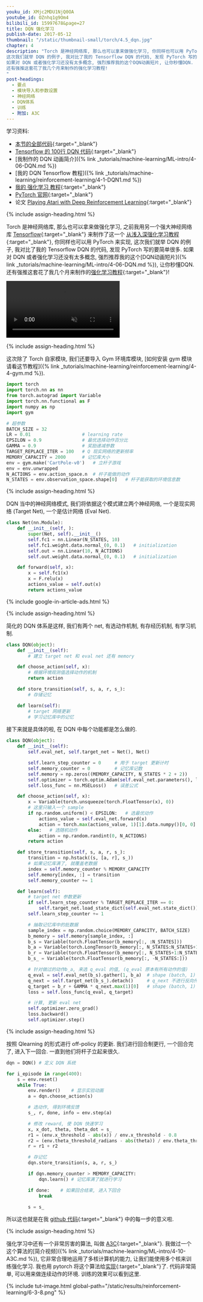```yaml
---
youku_id: XMjc2MDU1NjQ0OA
youtube_id: OZnhq1g9Om4
bilibili_id: 15997678&page=27
title: DQN 强化学习
publish-date: 2017-05-12
thumbnail: "/static/thumbnail-small/torch/4.5_dqn.jpg"
chapter: 4
description: "Torch 是神经网络库, 那么也可以拿来做强化学习, 你同样也可以用 PyTorch 来实现,
这次我们就举 DQN 的例子, 我对比了我的 Tensorflow DQN 的代码, 发现 PyTorch 写的要简单很多.
如果对 DQN 或者强化学习还没有太多概念, 强烈推荐我的这个DQN动画短片, 让你秒懂DQN.
还有强推这套花了我几个月来制作的强化学习教程!
"
post-headings:
  - 要点
  - 模块导入和参数设置
  - 神经网络
  - DQN体系
  - 训练
  - 附加: A3C
---
```



学习资料:
  * [本节的全部代码](https://github.com/MorvanZhou/PyTorch-Tutorial/blob/master/tutorial-contents/405_DQN_Reinforcement_learning.py){:target="_blank"}
  * [Tensorflow 的 100行 DQN 代码](https://github.com/MorvanZhou/Tensorflow-Tutorial/blob/master/tutorial-contents/405_DQN_reinforcement_learning.py){:target="_blank"}
  * [我制作的 DQN 动画简介]({% link _tutorials/machine-learning/ML-intro/4-06-DQN.md %})
  * [我的 DQN Tensorflow 教程]({% link _tutorials/machine-learning/reinforcement-learning/4-1-DQN1.md %})
  * [我的 强化学习 教程](https://morvanzhou.github.io/tutorials/machine-learning/reinforcement-learning/){:target="_blank"}
  * [PyTorch 官网](http://pytorch.org/){:target="_blank"}
  * 论文 [Playing Atari with Deep Reinforcement Learning](https://arxiv.org/abs/1312.5602){:target="_blank"}

{% include assign-heading.html %}

Torch 是神经网络库, 那么也可以拿来做强化学习, 之前我用另一个强大神经网络库 [Tensorflow](https://morvanzhou.github.io/tutorials/machine-learning/tensorflow/){:target="_blank"} 来制作了这一个
[从浅入深强化学习教程](https://morvanzhou.github.io/tutorials/machine-learning/reinforcement-learning/){:target="_blank"}, 你同样也可以用 PyTorch 来实现,
这次我们就举 DQN 的例子, 我对比了我的 Tensorflow DQN 的代码, 发现 PyTorch 写的要简单很多.
如果对 DQN 或者强化学习还没有太多概念, 强烈推荐我的这个[DQN动画短片]({% link _tutorials/machine-learning/ML-intro/4-06-DQN.md %}), 让你秒懂DQN.
还有强推这套花了我几个月来制作的[强化学习教程](https://morvanzhou.github.io/tutorials/machine-learning/reinforcement-learning/){:target="_blank"}!


<video class="tut-content-video" controls loop autoplay muted>
  <source src="/static/results/reinforcement-learning/cartpole dqn.mp4" type="video/mp4">
  Your browser does not support HTML5 video.
</video>





{% include assign-heading.html %}

这次除了 Torch 自家模块, 我们还要导入 Gym 环境库模块, [如何安装 gym 模块请看这节教程]({% link _tutorials/machine-learning/reinforcement-learning/4-4-gym.md %}).

```python
import torch
import torch.nn as nn
from torch.autograd import Variable
import torch.nn.functional as F
import numpy as np
import gym

# 超参数
BATCH_SIZE = 32
LR = 0.01                   # learning rate
EPSILON = 0.9               # 最优选择动作百分比
GAMMA = 0.9                 # 奖励递减参数
TARGET_REPLACE_ITER = 100   # Q 现实网络的更新频率
MEMORY_CAPACITY = 2000      # 记忆库大小
env = gym.make('CartPole-v0')   # 立杆子游戏
env = env.unwrapped
N_ACTIONS = env.action_space.n  # 杆子能做的动作
N_STATES = env.observation_space.shape[0]   # 杆子能获取的环境信息数
```

{% include assign-heading.html %}

DQN 当中的神经网络模式, 我们将依据这个模式建立两个神经网络, 一个是现实网络 (Target Net), 一个是估计网络 (Eval Net).

```python
class Net(nn.Module):
    def __init__(self, ):
        super(Net, self).__init__()
        self.fc1 = nn.Linear(N_STATES, 10)
        self.fc1.weight.data.normal_(0, 0.1)   # initialization
        self.out = nn.Linear(10, N_ACTIONS)
        self.out.weight.data.normal_(0, 0.1)   # initialization

    def forward(self, x):
        x = self.fc1(x)
        x = F.relu(x)
        actions_value = self.out(x)
        return actions_value
```

{% include google-in-article-ads.html %}

{% include assign-heading.html %}

简化的 DQN 体系是这样, 我们有两个 net, 有选动作机制, 有存经历机制, 有学习机制.

```python
class DQN(object):
    def __init__(self):
        # 建立 target net 和 eval net 还有 memory

    def choose_action(self, x):
        # 根据环境观测值选择动作的机制
        return action

    def store_transition(self, s, a, r, s_):
        # 存储记忆

    def learn(self):
        # target 网络更新
        # 学习记忆库中的记忆
```

接下来就是具体的啦, 在 DQN 中每个功能都是怎么做的.

```python
class DQN(object):
    def __init__(self):
        self.eval_net, self.target_net = Net(), Net()

        self.learn_step_counter = 0     # 用于 target 更新计时
        self.memory_counter = 0         # 记忆库记数
        self.memory = np.zeros((MEMORY_CAPACITY, N_STATES * 2 + 2))     # 初始化记忆库
        self.optimizer = torch.optim.Adam(self.eval_net.parameters(), lr=LR)    # torch 的优化器
        self.loss_func = nn.MSELoss()   # 误差公式

    def choose_action(self, x):
        x = Variable(torch.unsqueeze(torch.FloatTensor(x), 0))
        # 这里只输入一个 sample
        if np.random.uniform() < EPSILON:   # 选最优动作
            actions_value = self.eval_net.forward(x)
            action = torch.max(actions_value, 1)[1].data.numpy()[0, 0]     # return the argmax
        else:   # 选随机动作
            action = np.random.randint(0, N_ACTIONS)
        return action

    def store_transition(self, s, a, r, s_):
        transition = np.hstack((s, [a, r], s_))
        # 如果记忆库满了, 就覆盖老数据
        index = self.memory_counter % MEMORY_CAPACITY
        self.memory[index, :] = transition
        self.memory_counter += 1

    def learn(self):
        # target net 参数更新
        if self.learn_step_counter % TARGET_REPLACE_ITER == 0:
            self.target_net.load_state_dict(self.eval_net.state_dict())
        self.learn_step_counter += 1

        # 抽取记忆库中的批数据
        sample_index = np.random.choice(MEMORY_CAPACITY, BATCH_SIZE)
        b_memory = self.memory[sample_index, :]
        b_s = Variable(torch.FloatTensor(b_memory[:, :N_STATES]))
        b_a = Variable(torch.LongTensor(b_memory[:, N_STATES:N_STATES+1].astype(int)))
        b_r = Variable(torch.FloatTensor(b_memory[:, N_STATES+1:N_STATES+2]))
        b_s_ = Variable(torch.FloatTensor(b_memory[:, -N_STATES:]))

        # 针对做过的动作b_a, 来选 q_eval 的值, (q_eval 原本有所有动作的值)
        q_eval = self.eval_net(b_s).gather(1, b_a)  # shape (batch, 1)
        q_next = self.target_net(b_s_).detach()     # q_next 不进行反向传递误差, 所以 detach
        q_target = b_r + GAMMA * q_next.max(1)[0]   # shape (batch, 1)
        loss = self.loss_func(q_eval, q_target)

        # 计算, 更新 eval net
        self.optimizer.zero_grad()
        loss.backward()
        self.optimizer.step()
```


{% include assign-heading.html %}

按照 Qlearning 的形式进行 off-policy 的更新. 我们进行回合制更行,
一个回合完了, 进入下一回合. 一直到他们将杆子立起来很久.

```python
dqn = DQN() # 定义 DQN 系统

for i_episode in range(400):
    s = env.reset()
    while True:
        env.render()    # 显示实验动画
        a = dqn.choose_action(s)

        # 选动作, 得到环境反馈
        s_, r, done, info = env.step(a)

        # 修改 reward, 使 DQN 快速学习
        x, x_dot, theta, theta_dot = s_
        r1 = (env.x_threshold - abs(x)) / env.x_threshold - 0.8
        r2 = (env.theta_threshold_radians - abs(theta)) / env.theta_threshold_radians - 0.5
        r = r1 + r2

        # 存记忆
        dqn.store_transition(s, a, r, s_)

        if dqn.memory_counter > MEMORY_CAPACITY:
            dqn.learn() # 记忆库满了就进行学习

        if done:    # 如果回合结束, 进入下回合
            break

        s = s_
```


所以这也就是在我 [github 代码](https://github.com/MorvanZhou/PyTorch-Tutorial/blob/master/tutorial-contents/405_DQN_Reinforcement_learning.py){:target="_blank"} 中的每一步的意义啦.






{% include assign-heading.html %}

强化学习中还有一个非常厉害的算法, 叫做 [A3C](https://arxiv.org/pdf/1602.01783.pdf){:target="_blank"}.
我做过一个这个算法的[简介视频]({% link _tutorials/machine-learning/ML-intro/4-10-A3C.md %}),
它非常合理地运用了多核计算机的能力, 让我们能使用多个核来训练强化学习.
我也用 pytorch 将这个算法给[实现](https://github.com/MorvanZhou/pytorch-A3C){:target="_blank"}了. 代码非常简单, 可以用来做连续动作的环境.
训练的效果可以看到这里.

{% include tut-image.html global-path="/static/results/reinforcement-learning/6-3-8.png" %}